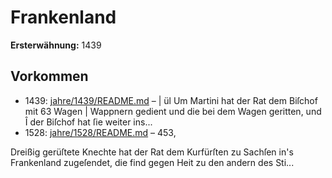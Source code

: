 # Frankenland

**Ersterwähnung:** 1439

## Vorkommen
- 1439: [jahre/1439/README.md](../jahre/1439/README.md) – |
ül Um Martini hat der Rat dem Biſchof mit 63 Wagen
| Wappnern gedient und die bei dem Wagen geritten, und
Î der Biſchof hat ſie weiter ins...
- 1528: [jahre/1528/README.md](../jahre/1528/README.md) – 453,

Dreißig gerüſtete Knechte hat der Rat dem Kurfürſten
zu Sachſen in's Frankenland zugeſendet, die find gegen
Heit zu den andern des Sti...
